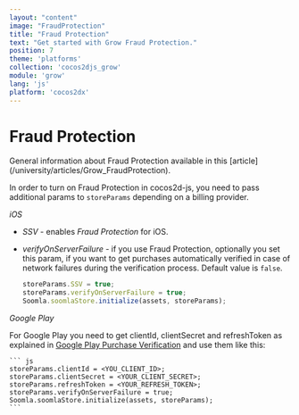```yaml
---
layout: "content"
image: "FraudProtection"
title: "Fraud Protection"
text: "Get started with Grow Fraud Protection."
position: 7
theme: 'platforms'
collection: 'cocos2djs_grow'
module: 'grow'
lang: 'js'
platform: 'cocos2dx'
---
```


# Fraud Protection

<div class="info-box">General information about Fraud Protection available in this [article](/university/articles/Grow_FraudProtection).</div>

In order to turn on Fraud Protection in cocos2d-js, you need to pass additional params to `storeParams` depending on a
billing provider.

*iOS*

- *SSV* - enables _Fraud Protection_ for iOS.

- *verifyOnServerFailure* - if you use Fraud Protection, optionally you set this param, if you want to get purchases
automatically verified in case of network failures during the verification process. Default value is `false`.

    ``` js
    storeParams.SSV = true;
    storeParams.verifyOnServerFailure = true;
    Soomla.soomlaStore.initialize(assets, storeParams);
	```

*Google Play*

For Google Play you need to get clientId, clientSecret and refreshToken as explained in
[Google Play Purchase Verification](/soomla/android/store/Store_GooglePlayVerification) and use them like this:

	``` js
    storeParams.clientId = <YOU_CLIENT_ID>;
    storeParams.clientSecret = <YOUR_CLIENT_SECRET>;
    storeParams.refreshToken = <YOUR_REFRESH_TOKEN>;
    storeParams.verifyOnServerFailure = true;
    Soomla.soomlaStore.initialize(assets, storeParams);
	```

